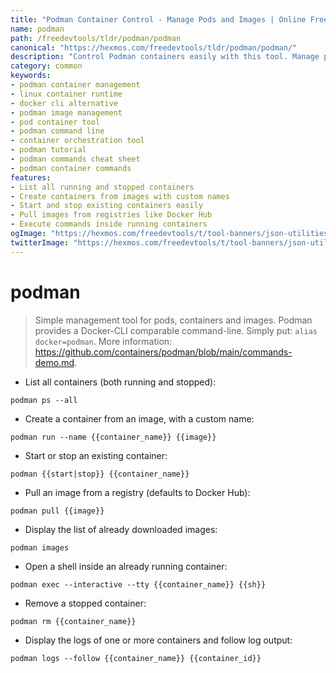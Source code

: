 ```yaml
---
title: "Podman Container Control - Manage Pods and Images | Online Free DevTools by Hexmos"
name: podman
path: /freedevtools/tldr/podman/podman
canonical: "https://hexmos.com/freedevtools/tldr/podman/podman/"
description: "Control Podman containers easily with this tool. Manage pods, images, and containers efficiently on Linux systems with a Docker-compatible CLI. Free online tool, no registration required."
category: common
keywords:
- podman container management
- linux container runtime
- docker cli alternative
- podman image management
- pod container tool
- podman command line
- container orchestration tool
- podman tutorial
- podman commands cheat sheet
- podman container commands
features:
- List all running and stopped containers
- Create containers from images with custom names
- Start and stop existing containers easily
- Pull images from registries like Docker Hub
- Execute commands inside running containers
ogImage: "https://hexmos.com/freedevtools/t/tool-banners/json-utilities-banner.png"
twitterImage: "https://hexmos.com/freedevtools/t/tool-banners/json-utilities-banner.png"
---
```


# podman

> Simple management tool for pods, containers and images.
> Podman provides a Docker-CLI comparable command-line. Simply put: `alias docker=podman`.
> More information: <https://github.com/containers/podman/blob/main/commands-demo.md>.

- List all containers (both running and stopped):

`podman ps --all`

- Create a container from an image, with a custom name:

`podman run --name {{container_name}} {{image}}`

- Start or stop an existing container:

`podman {{start|stop}} {{container_name}}`

- Pull an image from a registry (defaults to Docker Hub):

`podman pull {{image}}`

- Display the list of already downloaded images:

`podman images`

- Open a shell inside an already running container:

`podman exec --interactive --tty {{container_name}} {{sh}}`

- Remove a stopped container:

`podman rm {{container_name}}`

- Display the logs of one or more containers and follow log output:

`podman logs --follow {{container_name}} {{container_id}}`
